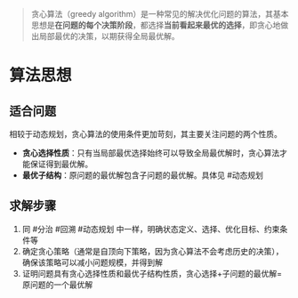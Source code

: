 > 贪心算法（greedy algorithm）是一种常见的解决优化问题的算法，其基本思想是**在问题的每个决策阶段**，都选择**当前看起来最优的选择**，即贪心地做出局部最优的决策，以期获得全局最优解。

# 算法思想
## 适合问题
相较于动态规划，贪心算法的使用条件更加苛刻，其主要关注问题的两个性质。
- **贪心选择性质**：只有当局部最优选择始终可以导致全局最优解时，贪心算法才能保证得到最优解。
- **最优子结构**：原问题的最优解包含子问题的最优解。具体见 #动态规划 
## 求解步骤
1. 同 #分治 #回溯 #动态规划 中一样，明确状态定义、选择、优化目标、约束条件等
2. 确定贪心策略（通常是自顶向下策略，因为贪心算法不会考虑历史的决策），确保该策略可以减小问题规模，并得到解
3. 证明问题具有贪心选择性质和最优子结构性质，贪心选择+子问题的最优解=原问题的一个最优解